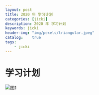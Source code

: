```yaml
---
layout: post
title: 2020 年 学习计划
categories: [jicki]
description: 2020 年 学习计划
keywords: jicki
header-img: "img/pexels/triangular.jpeg"
catalog:    true
tags:
    - jicki
---
```


# 学习计划

![图1][1]











  [1]: http://jicki.me/img/posts/2020/2020.png
